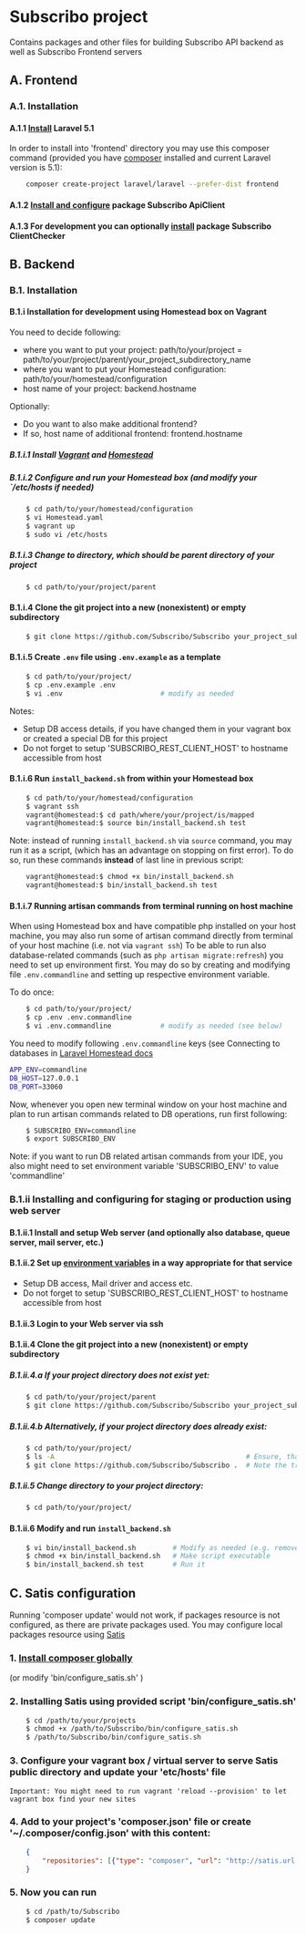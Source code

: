 # Subscribo project

Contains packages and other files for building Subscribo API backend as well as Subscribo Frontend servers

## A. Frontend

### A.1. Installation

#### A.1.1 [Install](http://laravel.com/docs/5.1/installation) Laravel 5.1

In order to install into 'frontend' directory you may use this composer command
(provided you have [composer](http://getcomposer.org) installed and current Laravel version is 5.1):

```sh
    composer create-project laravel/laravel --prefer-dist frontend
```

#### A.1.2 [Install and configure](/vendor/subscribo/apiclient/README.md) package Subscribo ApiClient

#### A.1.3 For development you can optionally [install](/vendor/subscribo/clientchecker/README.md) package Subscribo ClientChecker

## B. Backend

### B.1. Installation

#### B.1.i Installation for development using Homestead box on Vagrant

You need to decide following:

 * where you want to put your project: path/to/your/project = path/to/your/project/parent/your_project_subdirectory_name
 * where you want to put your Homestead configuration: path/to/your/homestead/configuration
 * host name of your project: backend.hostname

Optionally:
 * Do you want to also make additional frontend?
 * If so, host name of additional frontend: frontend.hostname

##### B.1.i.1 Install [Vagrant](https://www.vagrantup.com) and [Homestead](http://laravel.com/docs/5.1/homestead)

##### B.1.i.2 Configure and run your Homestead box (and modify your `/etc/hosts if needed)

```sh
    $ cd path/to/your/homestead/configuration
    $ vi Homestead.yaml
    $ vagrant up
    $ sudo vi /etc/hosts
```


##### B.1.i.3 Change to directory, which should be parent directory of your project

```sh
    $ cd path/to/your/project/parent
```

#### B.1.i.4 Clone the git project into a new (nonexistent) or empty subdirectory

```sh
    $ git clone https://github.com/Subscribo/Subscribo your_project_subdirectory_name
```

#### B.1.i.5 Create `.env` file using `.env.example` as a template

```sh
    $ cd path/to/your/project/
    $ cp .env.example .env
    $ vi .env                        # modify as needed
```

Notes:
* Setup DB access details, if you have changed them in your vagrant box or created a special DB for this project
* Do not forget to setup 'SUBSCRIBO_REST_CLIENT_HOST' to hostname accessible from host


#### B.1.i.6 Run `install_backend.sh` from within your Homestead box

```sh
    $ cd path/to/your/homestead/configuration
    $ vagrant ssh
    vagrant@homestead:$ cd path/where/your/project/is/mapped
    vagrant@homestead:$ source bin/install_backend.sh test
```

Note: instead of running `install_backend.sh` via `source` command, you may run it as a script,
(which has an advantage on stopping on first error).
To do so, run these commands **instead** of last line in previous script:

```sh
    vagrant@homestead:$ chmod +x bin/install_backend.sh
    vagrant@homestead:$ bin/install_backend.sh test
```

#### B.1.i.7 Running artisan commands from terminal running on host machine

When using Homestead box and have compatible php installed on your host machine,
you may also run some of artisan command directly from terminal of your host machine (i.e. not via `vagrant ssh`)
To be able to run also database-related commands (such as `php artisan migrate:refresh`)
you need to set up environment first.
You may do so by creating and modifying file `.env.commandline` and setting up respective environment variable.

To do once:

```sh
    $ cd path/to/your/project/
    $ cp .env .env.commandline
    $ vi .env.commandline            # modify as needed (see below)
```

You need to modify following `.env.commandline` keys (see Connecting to databases in
[Laravel Homestead docs](http://laravel.com/docs/5.1/homestead#daily-usage)

```sh
APP_ENV=commandline
DB_HOST=127.0.0.1
DB_PORT=33060
```

Now, whenever you open new terminal window on your host machine and plan to run artisan commands
related to DB operations, run first following:
```sh
    $ SUBSCRIBO_ENV=commandline
    $ export SUBSCRIBO_ENV
```

Note: if you want to run DB related artisan commands from your IDE, you also might need to set environment variable
'SUBSCRIBO_ENV' to value 'commandline'

### B.1.ii Installing and configuring for staging or production using web server


#### B.1.ii.1 Install and setup Web server (and optionally also database, queue server, mail server, etc.)

#### B.1.ii.2 Set up [environment variables](/.env.example) in a way appropriate for that service

* Setup DB access, Mail driver and access etc.
* Do not forget to setup 'SUBSCRIBO_REST_CLIENT_HOST' to hostname accessible from host

#### B.1.ii.3 Login to your Web server via ssh

#### B.1.ii.4 Clone the git project into a new (nonexistent) or empty subdirectory

##### B.1.ii.4.a If your project directory does not exist yet:

```sh
    $ cd path/to/your/project/parent
    $ git clone https://github.com/Subscribo/Subscribo your_project_subdirectory_name
```

##### B.1.ii.4.b Alternatively, if your project directory does already exist:

```sh
    $ cd path/to/your/project/
    $ ls -A                                               # Ensure, that the directory is empty (should display nothing)
    $ git clone https://github.com/Subscribo/Subscribo .  # Note the trailing dot
```

##### B.1.ii.5 Change directory to your project directory:

```sh
    $ cd path/to/your/project/
```

#### B.1.ii.6 Modify and run `install_backend.sh`

```sh
    $ vi bin/install_backend.sh         # Modify as needed (e.g. remove things you do not want script would do)
    $ chmod +x bin/install_backend.sh   # Make script executable
    $ bin/install_backend.sh test       # Run it
```

## C. Satis configuration

Running 'composer update' would not work, if packages resource is not configured, as there are private packages used.
You may configure local packages resource using [Satis](https://github.com/composer/satis)

### 1. [Install composer globally](https://getcomposer.org/doc/00-intro.md#globally)
(or modify 'bin/configure_satis.sh' )

### 2. Installing Satis using provided script 'bin/configure_satis.sh'

```sh
    $ cd /path/to/your/projects
    $ chmod +x /path/to/Subscribo/bin/configure_satis.sh
    $ /path/to/Subscribo/bin/configure_satis.sh
```

### 3. Configure your vagrant box / virtual server to serve Satis public directory and update your 'etc/hosts' file

    Important: You might need to run vagrant 'reload --provision' to let vagrant box find your new sites

### 4. Add to your project's 'composer.json' file or create '~/.composer/config.json' with this content:
```json
    {
        "repositories": [{"type": "composer", "url": "http://satis.url.you.provided.to.script"}]
    }
```

### 5. Now you can run
```sh
    $ cd /path/to/Subscribo
    $ composer update
```
